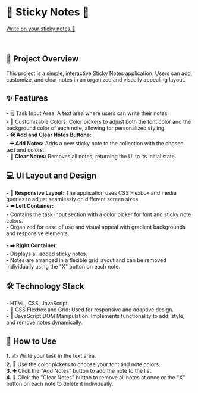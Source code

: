 # 📌 Sticky Notes 📌

[Write on your sticky notes 📝](https://avantikasingh2110.github.io/Sticky_Notes/)

<br>

## 📝 Project Overview 

This project is a simple, interactive Sticky Notes application. Users can add, customize, and clear notes in an organized and visually appealing layout.
<br>

## ✨ Features 

**-** 🗒️ Task Input Area: A text area where users can write their notes.<br>
**-** 🎨 Customizable Colors: Color pickers to adjust both the font color and the background color of each note, allowing for personalized styling.<br>
**-** **🛠️ Add and Clear Notes Buttons:** <br>
            **-** **➕ Add Notes:** Adds a new sticky note to the collection with the chosen text and colors.<br>
            **-** **🧹 Clear Notes:** Removes all notes, returning the UI to its initial state.<br>


## 💻 UI Layout and Design

**-** **📐 Responsive Layout:** The application uses CSS Flexbox and media queries to adjust seamlessly on different screen sizes.<br>
**-** **⬅️ Left Container:** <br>
             **-** Contains the task input section with a color picker for font and sticky note colors. <br>
             **-** Organized for ease of use and visual appeal with gradient backgrounds and responsive elements. <br>

**-** **➡️ Right Container:** <br>
              **-** Displays all added sticky notes. <br>
              **-** Notes are arranged in a flexible grid layout and can be removed individually using the "X" button on each note. <br>


## 🛠️ Technology Stack

**-** HTML, CSS, JavaScript. <br>
**-** 📏 CSS Flexbox and Grid: Used for responsive and adaptive design. <br>
**-** 📜 JavaScript DOM Manipulation: Implements functionality to add, style, and remove notes dynamically. <br>


## 🚀 How to Use

**1.** ✍️ Write your task in the text area. <br>
**2.** 🎨 Use the color pickers to choose your font and note colors. <br>
**3.** ➕ Click the "Add Notes" button to add the note to the list. <br>
**4.** 🧹 Click the "Clear Notes" button to remove all notes at once or the "X" button on each note to delete it individually.




